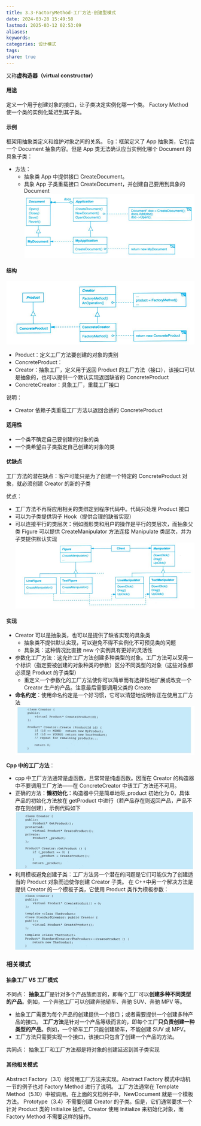 ```yaml
---
title: 3.3-FactoryMethod-工厂方法-创建型模式
date: 2024-03-28 15:49:58
lastmod: 2025-03-12 02:53:09
aliases: 
keywords: 
categories: 设计模式
tags: 
share: true
---
```





又称**虚构造器（virtual constructor）**

#### 用途
定义一个用于创建对象的接口，让子类决定实例化哪一个类。 Factory Method 使一个类的实例化延迟到其子类。


#### 示例

框架用抽象类定义和维护对象之间的关系。
Eg：框架定义了 App 抽象类，它包含一个 Document 抽象内容。但是 App 类无法确认应当实例化哪个 Document 的具象子类：
- 方法：
	- 抽象类 App 中提供接口 CreateDocument。
	- 具象 App 子类重载接口 CreateDocument，并创建自己要用到具象的 Document
![](./assets/3.3-FactoryMethod-%E5%B7%A5%E5%8E%82%E6%96%B9%E6%B3%95-%E5%88%9B%E5%BB%BA%E5%9E%8B%E6%A8%A1%E5%BC%8F/image-2023-09-26_10-24-30-852.png)

#### 结构
![](./assets/3.3-FactoryMethod-%E5%B7%A5%E5%8E%82%E6%96%B9%E6%B3%95-%E5%88%9B%E5%BB%BA%E5%9E%8B%E6%A8%A1%E5%BC%8F/image-2023-09-26_10-35-30-090.png)

- Product：定义工厂方法要创建的对象的类别
- ConcreteProduct：
- Creator：抽象工厂，定义用于返回 Product 的工厂方法（接口），该接口可以是抽象的，也可以提供一个默认实现返回缺省的 ConcreteProduct
- ConcreteCreator：具象工厂，重载工厂接口

说明：
- Creator 依赖子类重载工厂方法以返回合适的 ConcreteProduct


#### 适用性

- 一个类不确定自己要创建的对象的类
- 一个类希望由子类指定自己创建的对象的类

#### 优缺点

工厂方法的潜在缺点：客户可能只是为了创建一个特定的 ConcreteProduct 对象，就必须创建 Creator 的新的子类


优点：
- 工厂方法不再将应用相关的类绑定到程序代码中。代码只处理 Product 接口
- 可以为子类提供钩子 Hook（提供合理的缺省实现）
- 可以连接平行的类层次：例如图形类和用户的操作是平行的类层次，而抽象父类 Figure 可以提供 CreateManipulator 方法连接 Manipulate 类层次，并为子类提供默认实现
![](./assets/3.3-FactoryMethod-%E5%B7%A5%E5%8E%82%E6%96%B9%E6%B3%95-%E5%88%9B%E5%BB%BA%E5%9E%8B%E6%A8%A1%E5%BC%8F/image-2023-09-26_10-48-51-858.png)

#### 实现

- Creator 可以是抽象类，也可以是提供了缺省实现的具象类
	- 抽象类不提供默认实现，可以避免不得不实例化不可预见类的问题
	- 具象类：这种情况比直接 new 个实例具有更好的灵活性
- 参数化工厂方法：这允许工厂方法创建多种类型的对象。工厂方法可以采用一个标识（指定要被创建的对象种类的参数）区分不同类型的对象（这些对象都必须是 Product 的子类型）
	- 重定义一个参数化的工厂方法使你可以简单而有选择性地扩展或改变一个 Creator 生产的产品。注意最后需要调用父类的 Create
- **命名约定**：使用命名约定是一个好习惯，它可以清楚地说明你正在使用工厂方法
  ![600](./assets/3.3-FactoryMethod-%E5%B7%A5%E5%8E%82%E6%96%B9%E6%B3%95-%E5%88%9B%E5%BB%BA%E5%9E%8B%E6%A8%A1%E5%BC%8F/image-2023-09-26_10-58-47-704.png)

**Cpp 中的工厂方法**：
- cpp 中工厂方法通常是虚函数，且常常是纯虚函数。因而在 Creator 的构造器中不要调用工厂方法——在 ConcreteCreator 中该工厂方法还不可用。
- 正确的方法：**懒初始化**：构造器中只是简单地将_product 初始化为 0，具体产品的初始化方法放在 getProduct 中进行（若产品存在则返回产品，产品不存在则创建），示例代码如下
  ![600](./assets/3.3-FactoryMethod-%E5%B7%A5%E5%8E%82%E6%96%B9%E6%B3%95-%E5%88%9B%E5%BB%BA%E5%9E%8B%E6%A8%A1%E5%BC%8F/image-2023-09-26_11-10-46-096.png)
- 利用模板避免创建子类：工厂方法另一个潜在的问题是它们可能仅为了创建适当的 Product 对象而迫使你创建 Creator 子类。
  在 C++中另一个解决方法是提供 Creator 的一个模板子类，它使用 Product 类作为模板参数：
![](./assets/3.3-FactoryMethod-%E5%B7%A5%E5%8E%82%E6%96%B9%E6%B3%95-%E5%88%9B%E5%BB%BA%E5%9E%8B%E6%A8%A1%E5%BC%8F/image-2023-09-26_11-11-52-628.png)



### 相关模式

#### 抽象工厂 VS 工厂模式
不同点：
**抽象工厂**是针对多个产品族而言的，即每个工厂可以**创建多种不同类型的产品**。例如，一个奔驰工厂可以创建奔驰轿车、奔驰 SUV、奔驰 MPV 等。
- 抽象工厂需要为每个产品的创建提供一个接口；或者需要提供一个创建多种产品的接口。
**工厂方法**是针对一个产品等级而言的，即每个工厂**只负责创建一种类型的产品**。例如，一个轿车工厂只能创建轿车，不能创建 SUV 或 MPV。
- 工厂方法只需要实现一个接口，该接口只包含了创建一个产品的方法。

共同点：
抽象工厂和工厂方法都是将对象的创建延迟到其子类实现

#### 其他相关模式

Abstract Factory（3.1）经常用工厂方法来实现。Abstract Factory 模式中动机一节的例子也对 Factory Method 进行了说明。
工厂方法通常在 Template Method（5.10）中被调用。在上面的文档例子中，NewDocument 就是一个模板方法。
Prototype（3.4）不需要创建 Creator 的子类。但是，它们通常要求一个针对 Product 类的 Initialize 操作。Creator 使用 Initialize 来初始化对象，而 Factory Method 不需要这样的操作。